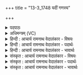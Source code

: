 +++
title = "13-3_1748 यदीं गणस्य"

+++
<details><summary>पदपाठः</summary>

य꣢त्। ई꣣म्। ग꣡ण꣢स्य। र꣣शना꣢म्। अ꣡जी꣢꣯ग꣣रि꣡ति꣢। शु꣡चिः꣢꣯। अ꣣ङ्क्ते। शु꣡चि꣢꣯भिः। गो꣡भिः꣢꣯। अ꣣ग्निः꣢। आत्। द꣡क्षि꣢꣯णा। यु꣣ज्यते। वाजय꣡न्ति꣢। उ꣣त्ताना꣢म्। ऊ꣣र्ध्वः। अ꣣धयत्। जुहू꣡भिः꣢। १७४८।
</details>

<details><summary>अधिमन्त्रम् (VC)</summary>

- अग्निः
- बुधगविष्ठिरावात्रेयौ
- त्रिष्टुप्
- धैवतः
</details>

<details><summary>हिन्दी : आचार्य रामनाथ वेदालंकार - विषयः</summary>

अगले मन्त्र में उपास्य-उपासक का विषय है।
</details>

<details><summary>हिन्दी : आचार्य रामनाथ वेदालंकार - पदार्थः</summary>

पदार्थान्वय -  (यत्) जब (ईम्) यह उपासक (गणस्य) स्तुति-समूह की (रशनाम्) शृङ्खला को (अजीगः) ध्वनित करता है,तब (शुचिः) पवित्र और देदीप्यमान (अग्निः) परमेश्वर (शुचिभिः) पवित्र और देदीप्यमान (गोभिः) तेजों से (अङ्क्ते) उसे प्रकाशित करता है। (आत्) तदनन्तर (वाजयन्ति) उपासक को बलवान् करती हुई (दक्षिणा) आत्मसमर्पण की क्रिया (युज्यते) प्रवृत्त होती है। (ऊर्ध्वः) सर्वोन्नत जगदीश्वर (जुहूभिः) वाणियों से (उत्तानाम्) उच्चारण की हुई स्तुति को (अधयत्) पान करता है ॥३॥
</details>

<details><summary>हिन्दी : आचार्य रामनाथ वेदालंकार - भावार्थः</summary>

भावार्थ -  उपासक के हृदय से निकली हुई पवित्र स्तुति को जगदीश्वर अवश्य स्वीकार करता है और उपासक को कृतकृत्य कर देता है ॥३॥
</details>

<details><summary>संस्कृत : आचार्य रामनाथ वेदालंकार - विषयः</summary>

अथोपास्योपासकविषयमाह।
</details>

<details><summary>संस्कृत : आचार्य रामनाथ वेदालंकार - पदार्थः</summary>

पदार्थान्वय -  (यत्) यदा (ईम्) अयम् उपासकः (गणस्य) स्तोत्रसमूहस्य (रशनाम्) शृङ्खलाम् (अजीगः) गृणाति शब्दयति।[गॄ शब्दे धातोर्लडर्थे लुङ्।]तदा (शुचिः) पवित्रः शोचमानश्च (अग्निः) परमेश्वरः (शुचिभिः) पवित्रैः शोचमानैश्च (गोभिः) तेजोभिः (अङ्क्ते) तं प्रकाशयति।[अञ्जू व्यक्तिम्रक्षणकान्तिगतिषु।] (आत्) तदनन्तरम् (वाजयन्ती) उपासकं बलिनं कुर्वती (दक्षिणा) आत्मसमर्पणक्रिया (युज्यते) प्रवर्तते। (ऊर्ध्वः) सर्वोन्नतो जगदीश्वरः, (जुहूभिः) वाग्भिः।[वाग् जुहूः। तै० आ० २।१७।२।] (उत्तानाम्) उद्गतां स्तुतिम् (अधयत्) पिबति ॥३॥२
</details>

<details><summary>संस्कृत : आचार्य रामनाथ वेदालंकार - भावार्थः</summary>

भावार्थ -  उपासकस्य हृदयान्निर्गतां पवत्रां स्तुतिं जगदीश्वरोऽवश्यं स्वीकरोत्युपासकं च कृतकृत्यं विदधाति ॥३॥
</details>